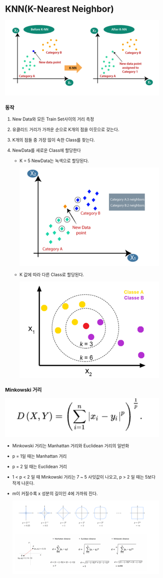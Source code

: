 # KNN(K-Nearest Neighbor)

![image-20221012200111202](KNN.assets/image-20221012200111202.png)

### 동작

1. New Data와 모든 Train Set사이의 거리 측정

2. 유클리드 거리가 가까운 순으로 K개의 점을 이웃으로 갖는다.

3. K개의 점들 중 가장 많이 속한 Class를 찾는다.

4. NewData를 새로운 Class에 할당한다

   - K = 5 NewData는 녹색으로 할당된다.

     ![image-20221012200315798](KNN.assets/image-20221012200315798.png)

   - K 값에 따라 다른 Class로 할당된다.

     ![image-20221012200347063](KNN.assets/image-20221012200347063.png)





### Minkowski 거리

![image-20221012200415611](KNN.assets/image-20221012200415611.png)

- Minkowski 거리는 Manhattan 거리와 Euclidean 거리의 일반화

- p = 1일 때는 Manhattan 거리

- p = 2 일 때는 Euclidean 거리

- 1 < p < 2 일 때 Minkowski 거리는 7 ~ 5 사잇값이 나오고, p > 2 일 때는 5보다 작게 나온다.

- m이 커질수록 x 성분의 길이인 4에 가까워 진다.

  ![image-20221012200611819](KNN.assets/image-20221012200611819.png)